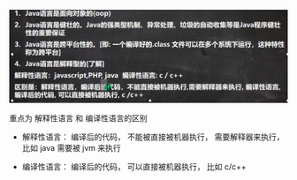 ![Java Tech](../Image/0008_01_java特点.png)

重点为 解释性语言 和 编译性语言的区别 

- 解释性语言： 编译后的代码， 不能被直接被机器执行， 需要解释器来执行， 比如 java 需要被 jvm 来执行

- 编译性语言： 编译后的代码， 可以直接被机器执行， 比如 c/c++ 
